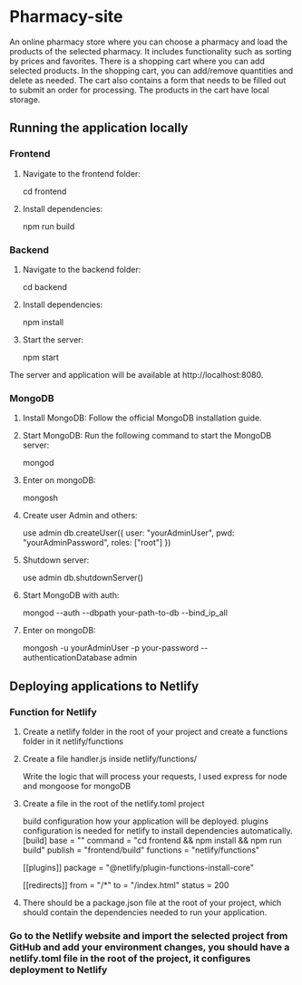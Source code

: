 # Pharmacy-site
An online pharmacy store where you can choose a pharmacy and load the products of the selected pharmacy. It includes functionality such as sorting by prices and favorites. There is a shopping cart where you can add selected products. In the shopping cart, you can add/remove quantities and delete as needed. The cart also contains a form that needs to be filled out to submit an order for processing. The products in the cart have local storage.

## Running the application locally

### Frontend

1. Navigate to the frontend folder:

    cd frontend

2. Install dependencies:

    npm run build

### Backend

1. Navigate to the backend folder:

    cd backend

2. Install dependencies:

    npm install

3. Start the server:

    npm start

The server and application will be available at http://localhost:8080.

### MongoDB

1. Install MongoDB: Follow the official MongoDB installation guide.

2. Start MongoDB: Run the following command to start the MongoDB server:

    mongod

3. Enter on mongoDB:

    mongosh

4.  Create user Admin and others:

    use admin
    db.createUser({
    user: "yourAdminUser",
    pwd: "yourAdminPassword",
    roles: ["root"]
})

5. Shutdown server:

    use admin
    db.shutdownServer()

6. Start MongoDB with auth:

    mongod --auth --dbpath your-path-to-db --bind_ip_all

7. Enter on mongoDB:

    mongosh -u yourAdminUser -p your-password --authenticationDatabase admin


## Deploying applications to Netlify

### Function for Netlify

1. Create a netlify folder in the root of your project and create a functions folder in it netlify/functions

2. Create a file handler.js inside netlify/functions/ 

    Write the logic that will process your requests, I used express for node and mongoose for mongoDB

3. Create a file in the root of the netlify.toml project

    build configuration how your application will be deployed.
    plugins configuration is needed for netlify to install dependencies automatically.
    [build]
    base = ""
    command = "cd frontend && npm install && npm run build"
    publish = "frontend/build"
    functions = "netlify/functions"

    [[plugins]]
    package = "@netlify/plugin-functions-install-core"

    [[redirects]]
    from = "/*"
    to = "/index.html"
    status = 200

4. There should be a package.json file at the root of your project, which should contain the dependencies needed to run your application.

### Go to the Netlify website and import the selected project from GitHub and add your environment changes, you should have a netlify.toml file in the root of the project, it configures deployment to Netlify